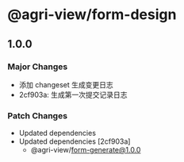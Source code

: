# @agri-view/form-design

## 1.0.0

### Major Changes

- 添加 changeset 生成变更日志
- 2cf903a: 生成第一次提交记录日志

### Patch Changes

- Updated dependencies
- Updated dependencies [2cf903a]
  - @agri-view/form-generate@1.0.0
